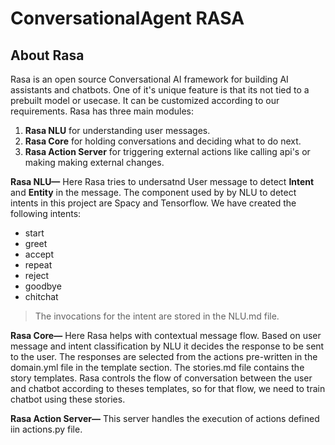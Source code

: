 # ConversationalAgent RASA

## About Rasa
Rasa is an open source Conversational AI framework for building AI assistants and chatbots. One of it's unique feature is that its not tied to a prebuilt model or usecase. It can be customized according to our requirements.
Rasa has three main modules:
1. **Rasa NLU** for understanding user messages.
2. **Rasa Core** for holding conversations and deciding what to do next.
3. **Rasa Action Server** for triggering external actions like calling api's or making making external changes.

**Rasa NLU—** Here Rasa tries to undersatnd User message to detect **Intent** and **Entity** in the message. The component used by by NLU to detect intents in this project are Spacy and Tensorflow. We have created the following intents:
* start
* greet
* accept
* repeat
* reject
* goodbye
* chitchat
>The invocations for the intent are stored in the NLU.md file.

**Rasa Core—** Here Rasa helps with contextual message flow. Based on user message and intent classification by NLU it decides the response to be sent to the user. 
The responses are selected from the actions pre-written in the domain.yml file in the template section. 
The stories.md file contains the story templates. Rasa controls the flow of conversation between the user and chatbot according to theses templates, so for that flow, we need to train chatbot using these stories.

**Rasa Action Server—** This server handles the execution of actions defined iin actions.py file.




